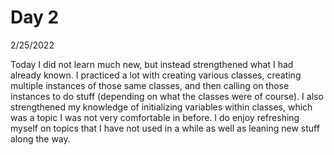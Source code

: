 # Day 2

2/25/2022

Today I did not learn much new, but instead strengthened what I had already known. I practiced a lot with creating various classes, creating multiple instances of those same classes, and then calling on those instances to do stuff (depending on what the classes were of course). I also strengthened my knowledge of initializing variables within classes, which was a topic I was not very comfortable in before. I do enjoy refreshing myself on topics that I have not used in a while as well as leaning new stuff along the way.
